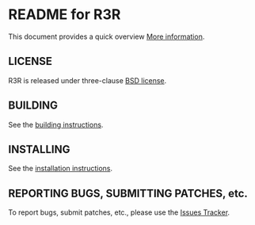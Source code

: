 # README for R3R

This document provides a quick overview
[More information](http://gitlab.com/keithbowes/r3r).

## LICENSE

R3R is released under three-clause [BSD license](LICENSE).

## BUILDING

See the [building instructions](BUILDING.md).

## INSTALLING

See the [installation instructions](INSTALLING.md).

## REPORTING BUGS, SUBMITTING PATCHES, etc.

To report bugs, submit patches, etc., please use the [Issues Tracker](https://gitlab.com/keithbowes/r3r/issues).
